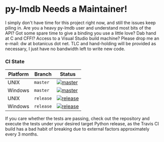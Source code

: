 
# py-lmdb Needs a Maintainer!

I simply don't have time for this project right now, and still the issues keep
piling in. Are you a heavy py-lmdb user and understand most bits of the API?
Got some spare time to give a binding you use a little love? Dab hand at C and
CFFI? Access to a Visual Studio build machine? Please drop me an e-mail: dw at
botanicus dot net. TLC and hand-holding will be provided as necessary, I just
have no bandwidth left to write new code.


### CI State

| Platform | Branch | Status |
| -------- | ------ | ------ |
| UNIX | ``master`` | [![master](https://travis-ci.org/dw/py-lmdb.png?branch=master)](https://travis-ci.org/dw/py-lmdb/branches) |
| Windows | ``master`` | [![master](https://ci.appveyor.com/api/projects/status/cx2sau39bufi3t0t/branch/master?svg=true)](https://ci.appveyor.com/project/dw/py-lmdb/branch/master) |
| UNIX | ``release`` | [![release](https://travis-ci.org/dw/py-lmdb.png?branch=release)](https://travis-ci.org/dw/py-lmdb/branches) |
| Windows | ``release`` | [![release](https://ci.appveyor.com/api/projects/status/cx2sau39bufi3t0t/branch/release?svg=true)](https://ci.appveyor.com/project/dw/py-lmdb/branch/release) |

If you care whether the tests are passing, check out the repository and execute
the tests under your desired target Python release, as the Travis CI build has
a bad habit of breaking due to external factors approximately every 3 months.
